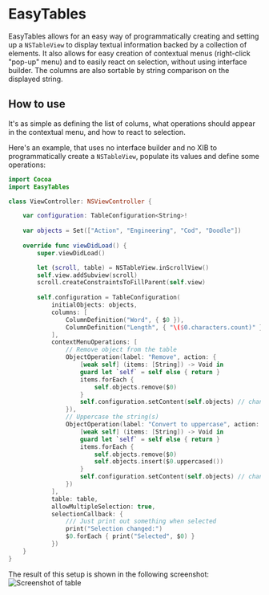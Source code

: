 # EasyTables

EasyTables allows for an easy way of programmatically creating and setting up a `NSTableView` to display textual information backed by a collection of elements. It also allows for easy creation of contextual menus (right-click "pop-up" menu) and to easily react on selection, without using interface builder. The columns are also sortable by string comparison on the displayed string.

## How to use
It's as simple as defining the list of colums, what operations should appear in the contextual menu, and how to react to selection.

Here's an example, that uses no interface builder and no XIB to programmatically create a `NSTableView`, populate its values and define some operations:
```swift
import Cocoa
import EasyTables

class ViewController: NSViewController {

    var configuration: TableConfiguration<String>!
    
    var objects = Set(["Action", "Engineering", "Cod", "Doodle"])
    
    override func viewDidLoad() {
        super.viewDidLoad()

        let (scroll, table) = NSTableView.inScrollView()
        self.view.addSubview(scroll)
        scroll.createConstraintsToFillParent(self.view)
        
        self.configuration = TableConfiguration(
            initialObjects: objects,
            columns: [
                ColumnDefinition("Word", { $0 }),
                ColumnDefinition("Length", { "\($0.characters.count)" }),
            ],
            contextMenuOperations: [
                // Remove object from the table
                ObjectOperation(label: "Remove", action: {
                    [weak self] (items: [String]) -> Void in
                    guard let `self` = self else { return }
                    items.forEach {
                        self.objects.remove($0)
                    }
                    self.configuration.setContent(self.objects) // changing the content automatically updates the table
                }),
                // Uppercase the string(s)
                ObjectOperation(label: "Convert to uppercase", action: {
                    [weak self] (items: [String]) -> Void in
                    guard let `self` = self else { return }
                    items.forEach {
                        self.objects.remove($0)
                        self.objects.insert($0.uppercased())
                    }
                    self.configuration.setContent(self.objects) // changing the content automatically updates the table
                })
            ],
            table: table,
            allowMultipleSelection: true,
            selectionCallback: {
                /// Just print out something when selected
                print("Selection changed:")
                $0.forEach { print("Selected", $0) }
            })
    }
}
```

The result of this setup is shown in the following screenshot:
![Screenshot of table](https://github.com/marcoconti83/EasyTables/blob/master/docs/table-example.png?raw=true)


